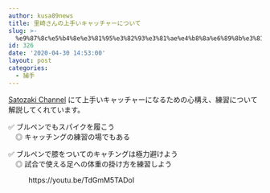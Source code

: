 ```yaml
---
author: kusa89news
title: 里崎さんの上手いキャッチャーについて
slug: >-
  %e9%87%8c%e5%b4%8e%e3%81%95%e3%82%93%e3%81%ae%e4%b8%8a%e6%89%8b%e3%81%84%e3%82%ad%e3%83%a3%e3%83%83%e3%83%81%e3%83%a3%e3%83%bc%e3%81%ab%e3%81%a4%e3%81%84%e3%81%a6
id: 326
date: '2020-04-30 14:53:00'
layout: post
categories:
  - 捕手
---
```


[Satozaki Channel](https://www.youtube.com/channel/UCFCtAX45lgHcf4s0vAgAxww) にて上手いキャッチャーになるための心構え、練習について解説してくれています。

✅ ブルペンでもスパイクを履こう  
　◎ キャッチングの練習の場でもある

✅ ブルペンで膝をついてのキャチングは極力避けよう  
　◎ 試合で使える足への体重の掛け方を練習しよう

<figure class="wp-block-embed-youtube wp-block-embed is-type-video is-provider-youtube wp-embed-aspect-16-9 wp-has-aspect-ratio">

<div class="wp-block-embed__wrapper">https://youtu.be/TdGmM5TADoI</div>

</figure>